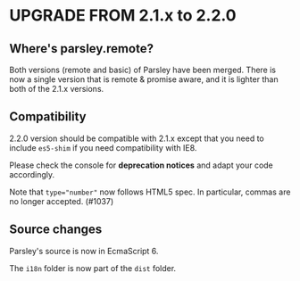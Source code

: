 # UPGRADE FROM 2.1.x to 2.2.0

## Where's parsley.remote?

Both versions (remote and basic) of Parsley have been merged. There is now a single version that is remote & promise aware, and it is lighter than both of the 2.1.x versions.

## Compatibility

2.2.0 version should be compatible with 2.1.x except that you need to include `es5-shim` if you need compatibility with IE8.

Please check the console for **deprecation notices** and adapt your code accordingly.

Note that `type="number"` now follows HTML5 spec. In particular, commas are no longer accepted. (#1037)

## Source changes

Parsley's source is now in EcmaScript 6.

The `i18n` folder is now part of the `dist` folder.
